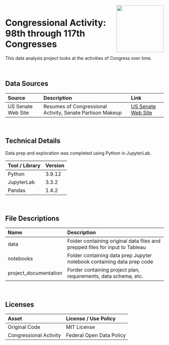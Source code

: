 <img align="right" height="150" src="https://user-images.githubusercontent.com/107127279/233161463-b4e5627d-1258-4050-80d2-d83a2abd50e7.png">

# Congressional Activity: 98th through 117th Congresses
This data analysis project looks at the activities of Congress over time.

</br> 

## Data Sources

| Source                          | Description                                               | Link                                                        |
| :------------------------------ | :-------------------------------------------------------- | :---------------------------------------------------------- |
| US Senate Web Site              | Resumes of Congressional Activity, Senate Partison Makeup | [US Senate Web Site](https://www.senate.gov/)               |


</br> 

## Technical Details
Data prep and exploration was completed using Python in JupyterLab. </br> 


| Tool / Library  | Version |
| :-------------  | :------ |
| Python          | 3.9.12  |
| JupyterLab      | 3.3.2   |
| Pandas          | 1.4.2   |


</br> 

## File Descriptions

| Name                             | Description                                                                    |
| :------------------------------- | :----------------------------------------------------------------------------- |
| data                             | Folder containing original data files and prepped files for input to Tableau   |
| notebooks                        | Folder containing data prep Jupyter notebook containing data prep code         |
| project_documentation            | Forder containing project plan, requirements, data schema, etc.                |


</br>

## Licenses

| Asset                                    | License / Use Policy         |
| :--------------------------------------- | :--------------------------- |
| Original Code                            | MIT License                  |
| Congressional Activity                   | Federal Open Data Policy     |
